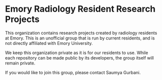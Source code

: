 # Emory Radiology Resident Research Projects

This organization contains research projects created by radiology residents at Emory. This is an unofficial group that is run by current residents, and is not directly affiliated with Emory University.

We keep this organization private as it is for our residents to use. While each repository can be made public by its developers, the group itself will remain private.

If you would like to join this group, please contact Saumya Gurbani.
